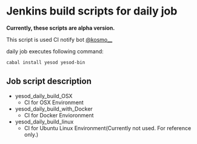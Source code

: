 Jenkins build scripts for daily job
===

__Currently, these scripts are alpha version.__

This script is used CI notify bot [@kosmo\_\_](https://twitter.com/kosmo__)

daily job executes following command:
```bash
cabal install yesod yesod-bin
```

## Job script description

* yesod\_daily\_build\_OSX
    + CI for OSX Environment
* yesod\_daily\_build\_with\_Docker
    + CI for Docker Envioronment
* yesod\_daily\_build\_linux
    + CI for Ubuntu Linux Environment(Currently not used. For reference only.)
